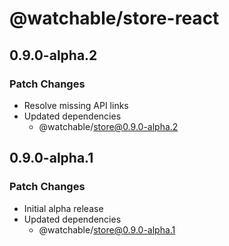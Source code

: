# @watchable/store-react

## 0.9.0-alpha.2

### Patch Changes

- Resolve missing API links
- Updated dependencies
  - @watchable/store@0.9.0-alpha.2

## 0.9.0-alpha.1

### Patch Changes

- Initial alpha release
- Updated dependencies
  - @watchable/store@0.9.0-alpha.1
